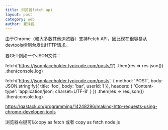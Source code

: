 ```yaml
---
title: 浏览器fetch api
layout: post
category: web
author: 夏泽民
---
```

由于Chrome（和大多数其他浏览器）支持Fetch API，因此现在很容易从devtools控制台发出HTTP请求。

要GET例如一个JSON文件：

fetch('https://jsonplaceholder.typicode.com/posts/1')
  .then(res => res.json())
  .then(console.log)
<!-- more -->

fetch('https://jsonplaceholder.typicode.com/posts', {
  method: 'POST',
  body: JSON.stringify({
    title: 'foo',
    body: 'bar',
    userId: 1
  }),
  headers: {
    'Content-type': 'application/json; charset=UTF-8'
  }
})
.then(res => res.json())
.then(console.log)

https://qastack.cn/programming/14248296/making-http-requests-using-chrome-developer-tools

浏览器右键可以copy as fetch 或者 copy as fetch node.js
